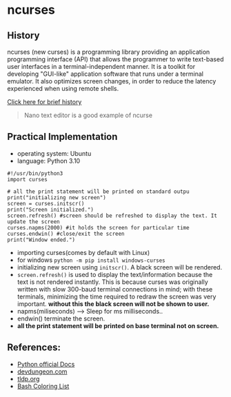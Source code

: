 # ncurses

## History

ncurses (new curses) is a programming library providing an application programming interface (API) that allows the programmer to write text-based user interfaces in a terminal-independent manner. It is a toolkit for developing "GUI-like" application software that runs under a terminal emulator. It also optimizes screen changes, in order to reduce the latency experienced when using remote shells.

[Click here for brief history](https://tldp.org/HOWTO/NCURSES-Programming-HOWTO/intro.html)

> Nano text editor is a good example of ncurse

## Practical Implementation

- operating system: Ubuntu
- language: Python 3.10

```
#!/usr/bin/python3
import curses

# all the print statement will be printed on standard outpu
print("initializing new screen")
screen = curses.initscr()
print("Screen initialized.")
screen.refresh() #screen should be refreshed to display the text. It update the screen
curses.napms(2000) #it holds the screen for particular time
curses.endwin() #close/exit the screen
print("Window ended.")
```

- importing curses(comes by default with Linux)
- for windows `python -m pip install windows-curses`
- initializing new screen using `initscr()`. A black screen will be rendered.
- `screen.refresh()` is used to display the text/information because the text is not rendered instantly. This is because curses was originally written with slow 300-baud terminal connections in mind; with these terminals, minimizing the time required to redraw the screen was very important. **without this the black screen will not be shown to user.**
- napms(miliseconds) --> Sleep for ms milliseconds..
- endwin() terminate the screen.
- **all the print statement will be printed on base terminal not on screen.**

## References:

- [Python official Docs](https://docs.python.org/3/howto/curses.html)
- [devdungeon.com](https://www.devdungeon.com/content/curses-programming-python#toc-1)
- [tldp.org](https://tldp.org/HOWTO/NCURSES-Programming-HOWTO/intro.html)
- [Bash Coloring List](https://gist.github.com/vratiu/9780109)

